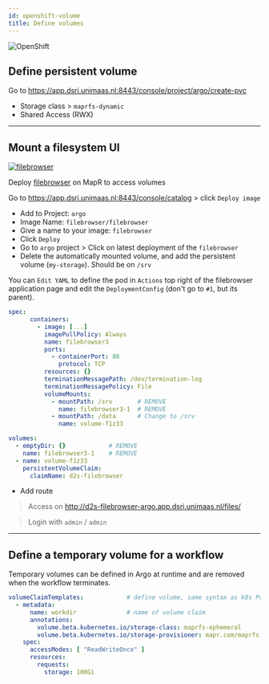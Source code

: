 ```yaml
---
id: openshift-volume
title: Define volumes
---
```


![OpenShift](/dsri-documentation/img/openshift-logo.png)

## Define persistent volume

Go to https://app.dsri.unimaas.nl:8443/console/project/argo/create-pvc

* Storage class > `maprfs-dynamic`
* Shared Access (RWX)

---

## Mount a filesystem UI

[![filebrowser](/dsri-documentation/img/filebrowser_banner.svg)](https://filebrowser.xyz/)

Deploy [filebrowser](https://hub.docker.com/r/filebrowser/filebrowser) on MapR to access volumes

Go to https://app.dsri.unimaas.nl:8443/console/catalog > click `Deploy image`

* Add to Project: `argo`
* Image Name: `filebrowser/filebrowser` 
* Give a name to your image: `filebrowser`
* Click `Deploy`
* Go to `argo` project > Click on latest deployment of the `filebrowser`
* Delete the automatically mounted volume, and add the persistent volume (`my-storage`). Should be on `/srv`

You can `Edit YAML` to define the pod in `Actions` top right of the filebrowser application page and edit the `DeploymentConfig` (don't go to `#1`, but its parent).

```yaml
spec:
      containers:
        - image: [...]
          imagePullPolicy: Always
          name: filebrowser3
          ports:
            - containerPort: 80
              protocol: TCP
          resources: {}
          terminationMessagePath: /dev/termination-log
          terminationMessagePolicy: File
          volumeMounts:
            - mountPath: /srv		# REMOVE
              name: filebrowser3-1	# REMOVE
            - mountPath: /data		# Change to /srv
              name: volume-f1z33

volumes:
  - emptyDir: {}			# REMOVE
    name: filebrowser3-1	# REMOVE
  - name: volume-f1z33
    persistentVolumeClaim:
      claimName: d2s-filebrowser
```



* Add route

> Access on http://d2s-filebrowser-argo.app.dsri.unimaas.nl/files/

> Login with `admin` / `admin`

---

## Define a temporary volume for a workflow

Temporary volumes can be defined in Argo at runtime and are removed when the workflow terminates.

```yaml
volumeClaimTemplates:            # define volume, same syntax as k8s Pod spec
  - metadata:
      name: workdir              # name of volume claim
      annotations:
        volume.beta.kubernetes.io/storage-class: maprfs-ephemeral
        volume.beta.kubernetes.io/storage-provisioner: mapr.com/maprfs
    spec:
      accessModes: [ "ReadWriteOnce" ]
      resources:
        requests:
          storage: 100Gi 
```